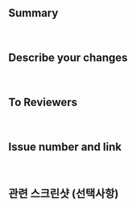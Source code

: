 ## Summary

</br>

## Describe your changes

</br>

## To Reviewers

</br>

## Issue number and link

</br>

## 관련 스크린샷 (선택사항)
